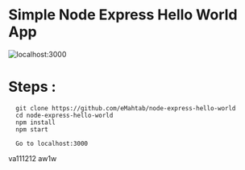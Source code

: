 # Simple Node Express Hello World App


![localhost:3000](/public/images/localhost_3000.png?raw=true "Node & Express")

# Steps :
```
  git clone https://github.com/eMahtab/node-express-hello-world
  cd node-express-hello-world
  npm install
  npm start

  Go to localhost:3000

```  
va111212
aw1w
